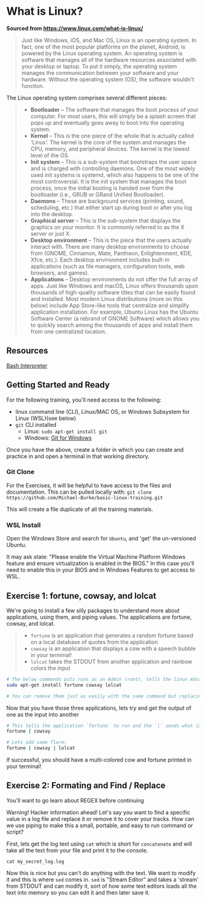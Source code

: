 # What is Linux?
 __Sourced from https://www.linux.com/what-is-linux/__

> Just like Windows, iOS, and Mac OS, Linux is an operating system. In fact, one of the most popular platforms on the planet, Android, is powered by the Linux operating system. An operating system is software that manages all of the hardware resources associated with your desktop or laptop. To put it simply, the operating system manages the communication between your software and your hardware. Without the operating system (OS), the software wouldn’t function.

The Linux operating system comprises several different pieces:

> - **Bootloader** –  The software that manages the boot process of your computer. For most users, this will simply be a splash screen that pops up and eventually goes away to boot into the operating system.
> - **Kernel** – This is the one piece of the whole that is actually called ‘Linux’. The kernel is the core of the system and manages the CPU, memory, and peripheral devices. The kernel is the lowest level of the OS.
> - **Init system** – This is a sub-system that bootstraps the user space and is charged with controlling daemons. One of the most widely used init systems is systemd, which also happens to be one of the most controversial. It is the init system that manages the boot process, once the initial booting is handed over from the bootloader (i.e., GRUB or GRand Unified Bootloader).
> - **Daemons** – These are background services (printing, sound, scheduling, etc.) that either start up during boot or after you log into the desktop.
> - **Graphical server** – This is the sub-system that displays the graphics on your monitor. It is commonly referred to as the X server or just X.
> - **Desktop environment** – This is the piece that the users actually interact with. There are many desktop environments to choose from (GNOME, Cinnamon, Mate, Pantheon, Enlightenment, KDE, Xfce, etc.). Each desktop environment includes built-in applications (such as file managers, configuration tools, web browsers, and games).
> - **Applications** – Desktop environments do not offer the full array of apps. Just like Windows and macOS, Linux offers thousands upon thousands of high-quality software titles that can be easily found and installed. Most modern Linux distributions (more on this below) include App Store-like tools that centralize and simplify application installation. For example, Ubuntu Linux has the Ubuntu Software Center (a rebrand of GNOME Software) which allows you to quickly search among the thousands of apps and install them from one centralized location.

## Resources

[Bash Interpreter](https://www.onlinegdb.com/online_bash_shell#)

## Getting Started and Ready

For the following training, you'll need access to the following:

- linux command line (CLI), Linux/MAC OS, or Windows Subsystem for Linux (WSL)(see below)
- `git` CLI installed
  - Linux: `sudo apt-get install git`
  - Windows: [Git for Windows](https://gitforwindows.org/)

Once you have the above, create a folder in which you can create and practice in and open a terminal in that working directory.

### Git Clone
For the Exercises, it will be helpful to have access to the files and documentation. This can be pulled locally with:
`git clone https://github.com/Michael-Burke/basic-linux-training.git`

This will create a file duplicate of all the training materials.

### WSL Install

Open the Windows Store and search for `Ubuntu`, and 'get' the un-versioned Ubuntu.

It may ask state: "Please enable the Virtual Machine Platform Windows feature and ensure virtualization is enabled in the BIOS." In this case you'll need to enable this in your BIOS and in Windows Features to get access to WSL.

## Exercise 1: fortune, cowsay, and lolcat

We're going to install a few silly packages to understand more about applications, using them, and piping values. The applications are fortune, cowsay, and lolcat.

> - `fortune` is an application that generates a random fortune based on a local database of quotes from the application
> - `cowsay` is an application that displays a cow with a speech bubble in your terminal!
> - `lolcat` takes the STDOUT from another application and rainbow colors the input

```bash
# The below commands puts runs as an Admin (root), tells the linux Advanced Packaging Tool (APT) to `install` the three applications
sudo apt-get install fortune cowsay lolcat

# You can remove them just as easily with the same command but replacing `install` with `remove`
```

Now that you have those three applications, lets try and get the output of one as the input into another

```bash
# This tells the application `fortune` to run and the `|` sends what is generated, or the standard output (STDOUT) to the next application as an INPUT. Cowsay then takes the INPUT and uses it and prints to the console.
fortune | cowsay

# Lets add some flare:
fortune | cowsay | lolcat
```

If successful, you should have a multi-colored cow and fortune printed in your terminal!

## Exercise 2: Formating and Find / Replace

You'll want to go learn about REGEX before continuing

Warning! Hacker information ahead! Let's say you want to find a specific value in a log file and replace it or remove it to cover your tracks. How can we use piping to make this a small, portable, and easy to run command or script?

First, lets get the log text using `cat` which is short for `concatenate` and will take all the text from your file and print it to the console.

`cat my_secret_log.log`

Now this is nice but you can't do anything with the text. We want to modify it and this is where `sed` comes in. `sed` is "Stream Editor" and takes a 'stream' from STDOUT and can modify it, sort of how some text editors loads all the text into memory so you can edit it and then later save it.
